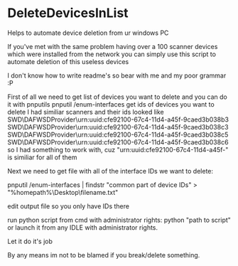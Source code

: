 # DeleteDevicesInList
Helps to automate device deletion from ur windows PC


If you've met with the same problem having over a 100 scanner devices which were installed from the network you can simply use this script to automate deletion of this useless devices

I don't know how to write readme's so bear with me and my poor grammar :P

First of all we need to get list of devices you want to delete and you can do it with pnputils
pnputil /enum-interfaces
get ids of devices you want to delete
I had similiar scanners and their ids looked like 
SWD\DAFWSDProvider\urn:uuid:cfe92100-67c4-11d4-a45f-9caed3b038b3
SWD\DAFWSDProvider\urn:uuid:cfe92100-67c4-11d4-a45f-9caed3b038c3
SWD\DAFWSDProvider\urn:uuid:cfe92100-67c4-11d4-a45f-9caed3b038c5
SWD\DAFWSDProvider\urn:uuid:cfe92100-67c4-11d4-a45f-9caed3b038c6
so I had something to work with, cuz "urn:uuid:cfe92100-67c4-11d4-a45f-" is similiar for all of them

Next we need to get file with all of the interface IDs we want to delete: 

pnputil /enum-interfaces | findstr "common part of device IDs" > "%homepath%\Desktop\filename.txt"

edit output file so you only have IDs there

run python script from cmd with administrator rights: python "path to script" or launch it from any IDLE with administrator rights.

Let it do it's job

By any means im not to be blamed if you break/delete something. 
